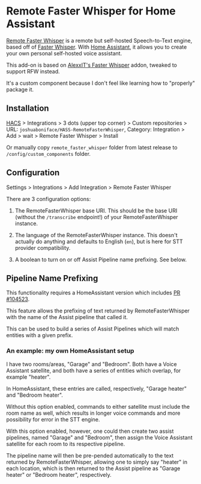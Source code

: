 # Remote Faster Whisper for Home Assistant

[Remote Faster Whisper](https://github.com/joshuaboniface/remote-faster-whisper) is a remote but self-hosted Speech-to-Text engine, based off of [Faster Whisper](https://github.com/guillaumekln/faster-whisper). With [Home Assistant](https://www.home-assistant.io/), it allows you to create your own personal self-hosted voice assistant.

This add-on is based on [AlexxIT's Faster Whisper](https://github.com/AlexxIT/FasterWhisper) addon, tweaked to support RFW instead.

It's a custom component because I don't feel like learning how to "properly" package it.

## Installation

[HACS](https://hacs.xyz/) > Integrations > 3 dots (upper top corner) > Custom repositories > URL: `joshuaboniface/HASS-RemoteFasterWhisper`, Category: Integration > Add > wait > Remote Faster Whisper > Install

Or manually copy `remote_faster_whisper` folder from latest release to `/config/custom_components` folder.

## Configuration

Settings > Integrations > Add Integration > Remote Faster Whisper

There are 3 configuration options:

1. The RemoteFasterWhisper base URI. This should be the base URI (without the `/transcribe` endpoint!) of your RemoteFasterWhisper instance.

2. The language of the RemoteFasterWhisper instance. This doesn't actually do anything and defaults to English (`en`), but is here for STT provider compatibility.

3. A boolean to turn on or off Assist Pipeline name prefixing. See below.

## Pipeline Name Prefixing

This functionality requires a HomeAssistant version which includes [PR #104523](https://github.com/home-assistant/core/pull/104523).

This feature allows the prefixing of text returned by RemoteFasterWhisper with the name of the Assist pipeline that called it.

This can be used to build a series of Assist Pipelines which will match entities with a given prefix.

### An example: my own HomeAssistant setup

I have two rooms/areas, "Garage" and "Bedroom". Both have a Voice Assistant satellite, and both have a series of entities which overlap, for example "heater".

In HomeAssistant, these entries are called, respectively, "Garage heater" and "Bedroom heater".

Without this option enabled, commands to either satellite must include the room name as well, which results in longer voice commands and more possibility for error in the STT engine.

With this option enabled, however, one could then create two assist pipelines, named "Garage" and "Bedroom", then assign the Voice Assistant satellite for each room to its respective pipeline.

The pipeline name will then be pre-pended automatically to the text returned by RemoteFasterWhisper, allowing one to simply say "heater" in each location, which is then returned to the Assist pipeline as "Garage heater" or "Bedroom heater", respectively.
